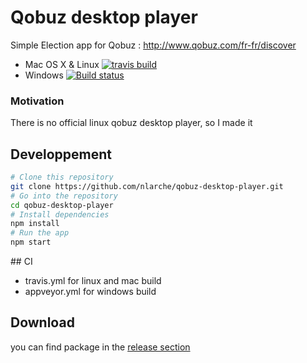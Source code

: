 # Qobuz desktop player

Simple Election app for Qobuz : http://www.qobuz.com/fr-fr/discover

 - Mac OS X & Linux [![travis build](https://img.shields.io/travis/nlarche/qobuz-desktop-player.svg)](https://travis-ci.org/nlarche/qobuz-desktop-player)
 - Windows [![Build status](https://ci.appveyor.com/api/projects/status/y2tx3wlu60vth6qu?svg=true)](https://ci.appveyor.com/project/nlarche/qobuz-desktop-player/branch/master)  

### Motivation

There is no official linux qobuz desktop player, so I made it

## Developpement

```bash
# Clone this repository
git clone https://github.com/nlarche/qobuz-desktop-player.git
# Go into the repository
cd qobuz-desktop-player
# Install dependencies
npm install
# Run the app
npm start
```

## CI

 - travis.yml for linux and mac build
 - appveyor.yml for windows build

## Download

 you can find package in the [release section](https://github.com/nlarche/qobuz-desktop-player/releases)